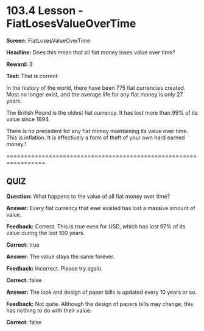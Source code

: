 # 103.4 Lesson - FiatLosesValueOverTime

**Screen:** FiatLosesValueOverTime

**Headline:** Does this mean that all fiat money loses value over time?

**Reward:** 3

**Text:** That is correct.


In the history of the world, there have been 775 fiat currencies created. Most no longer exist, and the average life for any fiat money is only 27 years.


The British Pound is the oldest fiat currency. It has lost more than 99% of its value since 1694.


There is no precedent for any fiat money maintaining its value over time. This is inflation.
It is effectively a form of theft of your own hard earned money !


=================================================================

## QUIZ

**Question:** What happens to the value of all fiat money over time?


**Answer:** Every fiat currency that ever existed has lost a massive amount of value.

**Feedback:** Correct. This is true even for USD, which has lost 97% of its value during the last 100 years.

**Correct:** true

**Answer:** The value stays the same forever.

**Feedback:** Incorrect. Please try again.

**Correct:** false

**Answer:** The look and design of paper bills is updated every 10 years or so.

**Feedback:** Not quite. Although the design of papers bills may change, this has nothing to do with their value.

**Correct:** false


<figure><img src="../.gitbook/assets/image (7).png" alt=""><figcaption></figcaption></figure>

